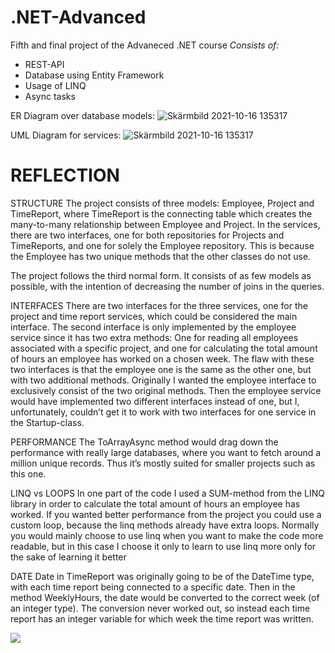 # .NET-Advanced

Fifth and final project of the Advaneced .NET course
*Consists of:*
- REST-API
- Database using Entity Framework
- Usage of LINQ
- Async tasks

ER Diagram over database models:
![Skärmbild 2021-10-16 135317](https://user-images.githubusercontent.com/62301779/137586709-6bd3b484-6402-4159-a2b1-c8a1f9357598.png)

UML Diagram for services:
![Skärmbild 2021-10-16 135317](https://user-images.githubusercontent.com/62301779/137586709-6bd3b484-6402-4159-a2b1-c8a1f9357598.png)

# REFLECTION
STRUCTURE
The project consists of three models: Employee, Project and TimeReport, where TimeReport is the connecting table which creates the many-to-many relationship between Employee and Project. In the services, there are two interfaces, one for both repositories for Projects and TimeReports, and one for solely the Employee repository. This is because the Employee has two unique methods that the other classes do not use.

The project follows the third normal form.
It consists of as few models as possible, with the intention of decreasing the number of joins in the queries. 

INTERFACES
There are two interfaces for the three services, one for the project and time report services, which could be considered the main interface. The second interface is only implemented by the employee service since it has two extra methods: One for reading all employees associated with a specific project, and one for calculating the total amount of hours an employee has worked on a chosen week. 
The flaw with these two interfaces is that the employee one is the same as the other one, but with two additional methods. Originally I wanted the employee interface to exclusively consist of the two original methods. Then the employee service would have implemented two different interfaces instead of one, but I, unfortunately, couldn’t get it to work with two interfaces for one service in the Startup-class. 

PERFORMANCE
The ToArrayAsync method would drag down the performance with really large databases, where you want to fetch around a million unique records. Thus it’s mostly suited for smaller projects such as this one.

LINQ vs LOOPS
In one part of the code I used a SUM-method from the LINQ library in order to calculate the total amount of hours an employee has worked. If you wanted better performance from the project you could use a custom loop, because the linq methods already have extra loops. Normally you would mainly choose to use linq when you want to make the code more readable, but in this case I choose it only to learn to use linq more only for the sake of learning it better

DATE
Date in TimeReport was originally going to be of the DateTime type, with each time report being connected to a specific date. Then in the method WeeklyHours, the date would be converted to the correct week (of an integer type). The conversion never worked out, so instead each time report has an integer variable for which week the time report was written. 

 ![](https://user-images.githubusercontent.com/62301779/137586431-9c02608b-d33a-4fae-8a64-c5799a4731f9.png)
